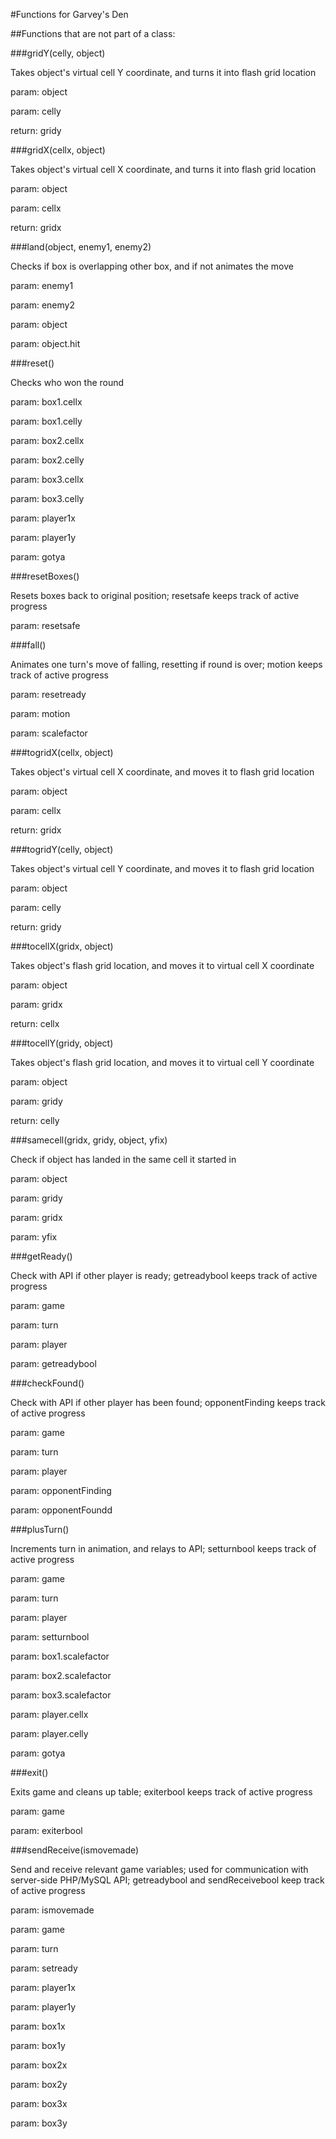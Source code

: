 #Functions for Garvey's Den

##Functions that are not part of a class:



###gridY(celly, object)   

Takes object's virtual cell Y coordinate, and turns it into flash grid location



param: object

param: celly

return: gridy



###gridX(cellx, object)   

Takes object's virtual cell X coordinate, and turns it into flash grid location



param: object

param: cellx

return: gridx



###land(object, enemy1, enemy2)   

Checks if box is overlapping other box, and if not animates the move



param: enemy1

param: enemy2

param: object

param: object.hit



###reset()   

Checks who won the round



param: box1.cellx

param: box1.celly

param: box2.cellx

param: box2.celly

param: box3.cellx

param: box3.celly

param: player1x

param: player1y

param: gotya



###resetBoxes()   

Resets boxes back to original position; resetsafe keeps track of active progress



param: resetsafe



###fall()   

Animates one turn's move of falling, resetting if round is over; motion keeps track of active progress



param: resetready

param: motion

param: scalefactor



###togridX(cellx, object)   

Takes object's virtual cell X coordinate, and moves it to flash grid location



param: object

param: cellx

return: gridx



###togridY(celly, object)   

Takes object's virtual cell Y coordinate, and moves it to flash grid location



param: object

param: celly

return: gridy



###tocellX(gridx, object)   

Takes object's flash grid location, and moves it to virtual cell X coordinate



param: object

param: gridx

return: cellx



###tocellY(gridy, object)   

Takes object's flash grid location, and moves it to virtual cell Y coordinate



param: object

param: gridy

return: celly



###samecell(gridx, gridy, object, yfix)   

Check if object has landed in the same cell it started in



param: object

param: gridy

param: gridx

param: yfix



###getReady()   

Check with API if other player is ready; getreadybool keeps track of active progress



param: game

param: turn

param: player

param: getreadybool



###checkFound()   

Check with API if other player has been found; opponentFinding keeps track of active progress



param: game

param: turn

param: player

param: opponentFinding

param: opponentFoundd



###plusTurn()   

Increments turn in animation, and relays to API; setturnbool keeps track of active progress



param: game

param: turn

param: player

param: setturnbool

param: box1.scalefactor

param: box2.scalefactor

param: box3.scalefactor

param: player.cellx

param: player.celly

param: gotya



###exit()   

Exits game and cleans up table; exiterbool keeps track of active progress



param: game

param: exiterbool



###sendReceive(ismovemade)   

Send and receive relevant game variables; used for communication with server-side PHP/MySQL API; getreadybool and sendReceivebool keep track of active progress



param: ismovemade

param: game

param: turn

param: setready

param: player1x

param: player1y

param: box1x

param: box1y

param: box2x

param: box2y

param: box3x

param: box3y

